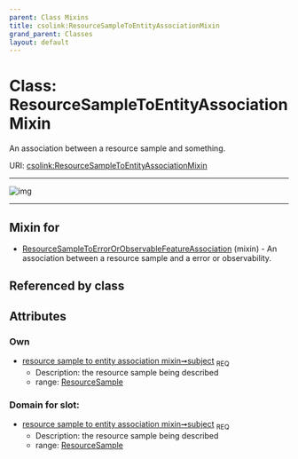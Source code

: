 ```yaml
---
parent: Class Mixins
title: csolink:ResourceSampleToEntityAssociationMixin
grand_parent: Classes
layout: default
---
```


# Class: ResourceSampleToEntityAssociationMixin


An association between a resource sample and something.

URI: [csolink:ResourceSampleToEntityAssociationMixin](https://w3id.org/csolink/vocab/ResourceSampleToEntityAssociationMixin)


---

![img](http://yuml.me/diagram/nofunky;dir:TB/class/[ResourceSample]%3Csubject%201..1-%20[ResourceSampleToEntityAssociationMixin],[ResourceSampleToErrorOrObservableFeatureAssociation]uses%20-.-%3E[ResourceSampleToEntityAssociationMixin],[ResourceSampleToErrorOrObservableFeatureAssociation],[ResourceSample])

---


## Mixin for

 * [ResourceSampleToErrorOrObservableFeatureAssociation](ResourceSampleToErrorOrObservableFeatureAssociation.md) (mixin)  - An association between a resource sample and a error or observability.

## Referenced by class


## Attributes


### Own

 * [resource sample to entity association mixin➞subject](resource_sample_to_entity_association_mixin_subject.md)  <sub>REQ</sub>
    * Description: the resource sample being described
    * range: [ResourceSample](ResourceSample.md)

### Domain for slot:

 * [resource sample to entity association mixin➞subject](resource_sample_to_entity_association_mixin_subject.md)  <sub>REQ</sub>
    * Description: the resource sample being described
    * range: [ResourceSample](ResourceSample.md)
